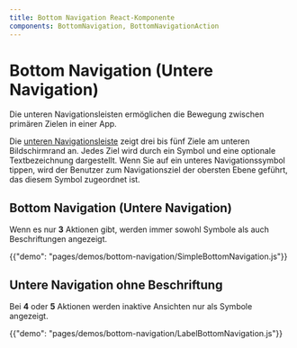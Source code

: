 ```yaml
---
title: Bottom Navigation React-Komponente
components: BottomNavigation, BottomNavigationAction
---
```

# Bottom Navigation (Untere Navigation)

<p class="description">Die unteren Navigationsleisten ermöglichen die Bewegung zwischen primären Zielen in einer App.</p>

Die [unteren Navigationsleiste](https://material.io/design/components/bottom-navigation.html) zeigt drei bis fünf Ziele am unteren Bildschirmrand an. Jedes Ziel wird durch ein Symbol und eine optionale Textbezeichnung dargestellt. Wenn Sie auf ein unteres Navigationssymbol tippen, wird der Benutzer zum Navigationsziel der obersten Ebene geführt, das diesem Symbol zugeordnet ist.

## Bottom Navigation (Untere Navigation)

Wenn es nur **3** Aktionen gibt, werden immer sowohl Symbole als auch Beschriftungen angezeigt.

{{"demo": "pages/demos/bottom-navigation/SimpleBottomNavigation.js"}}

## Untere Navigation ohne Beschriftung

Bei **4** oder **5** Aktionen werden inaktive Ansichten nur als Symbole angezeigt.

{{"demo": "pages/demos/bottom-navigation/LabelBottomNavigation.js"}}